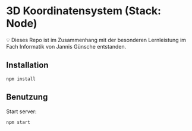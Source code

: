 # 3D Koordinatensystem (Stack: Node)

💡 Dieses Repo ist im Zusammenhang mit der besonderen Lernleistung im Fach Informatik von Jannis Günsche entstanden.

## Installation
```
npm install
```

## Benutzung 
Start server:
```
npm start
```
